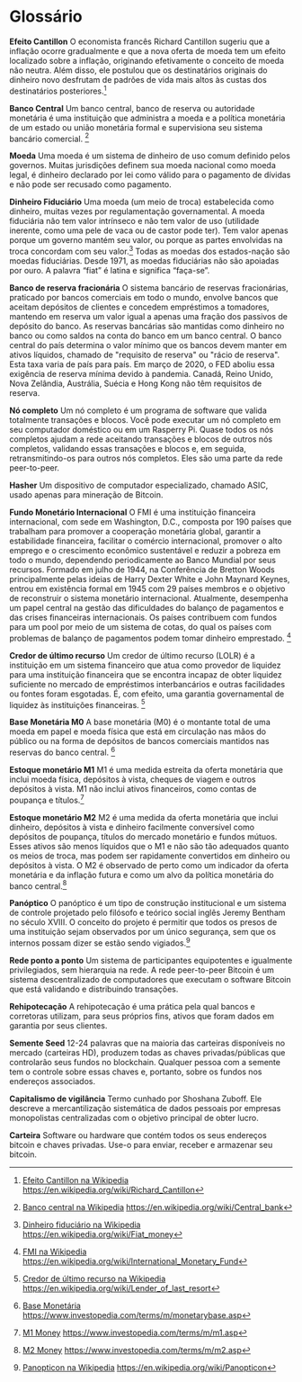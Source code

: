 # Glossário

**Efeito Cantillon**
O economista francês Richard Cantillon sugeriu que a inflação ocorre gradualmente e que a nova oferta de moeda tem um efeito localizado sobre a inflação, originando efetivamente o conceito de moeda não neutra. Além disso, ele postulou que os destinatários originais do dinheiro novo desfrutam de padrões de vida mais altos às custas dos destinatários posteriores.[^79]

**Banco Central**
Um banco central, banco de reserva ou autoridade monetária é uma instituição que administra a moeda e a política monetária de um estado ou união monetária formal e supervisiona seu sistema bancário comercial. [^80]

**Moeda**
Uma moeda é um sistema de dinheiro de uso comum definido pelos governos. Muitas jurisdições definem sua moeda nacional como moeda legal, é dinheiro declarado por lei como válido para o pagamento de dívidas e não pode ser recusado como pagamento.

**Dinheiro Fiduciário**
Uma moeda (um meio de troca) estabelecida como dinheiro, muitas vezes por regulamentação governamental. A moeda fiduciária não tem valor intrínseco e não tem valor de uso (utilidade inerente, como uma pele de vaca ou de castor pode ter). Tem valor apenas porque um governo mantém seu valor, ou porque as partes envolvidas na troca concordam com seu valor.[^81]
Todas as moedas dos estados-nação são moedas fiduciárias. Desde 1971, as moedas fiduciárias não são apoiadas por ouro. A palavra “fiat” é latina e significa “faça-se”.

**Banco de reserva fracionária**
O sistema bancário de reservas fracionárias, praticado por bancos comerciais em todo o mundo, envolve bancos que aceitam depósitos de clientes e concedem empréstimos a tomadores, mantendo em reserva um valor igual a apenas uma fração dos passivos de depósito do banco. As reservas bancárias são mantidas como dinheiro no banco ou como saldos na conta do banco em um banco central. O banco central do país determina o valor mínimo que os bancos devem manter em ativos líquidos, chamado de "requisito de reserva" ou "rácio de reserva". Esta taxa varia de país para país. Em março de 2020, o FED aboliu essa exigência de reserva mínima devido à pandemia. Canadá, Reino Unido, Nova Zelândia, Austrália, Suécia e Hong Kong não têm requisitos de reserva.

**Nó completo**
Um nó completo é um programa de software que valida totalmente transações e blocos. Você pode executar um nó completo em seu computador doméstico ou em um Rasperry Pi. Quase todos os nós completos ajudam a rede aceitando transações e blocos de outros nós completos, validando essas transações e blocos e, em seguida, retransmitindo-os para outros nós completos. Eles são uma parte da rede peer-to-peer.

**Hasher**
Um dispositivo de computador especializado, chamado ASIC, usado apenas para mineração de Bitcoin.

**Fundo Monetário Internacional**
O FMI é uma instituição financeira internacional, com sede em Washington, D.C., composta por 190 países que trabalham para promover a cooperação monetária global, garantir a estabilidade financeira, facilitar o comércio internacional, promover o alto emprego e o crescimento econômico sustentável e reduzir a pobreza em todo o mundo, dependendo periodicamente ao Banco Mundial por seus recursos. Formado em julho de 1944, na Conferência de Bretton Woods principalmente pelas ideias de Harry Dexter White e John Maynard Keynes, entrou em existência formal em 1945 com 29 países membros e o objetivo de reconstruir o sistema monetário internacional. Atualmente, desempenha um papel central na gestão das dificuldades do balanço de pagamentos e das crises financeiras internacionais. Os países contribuem com fundos para um pool por meio de um sistema de cotas, do qual os países com problemas de balanço de pagamentos podem tomar dinheiro emprestado. [^82]

**Credor de último recurso**
Um credor de último recurso (LOLR) é a instituição em um sistema financeiro que atua como provedor de liquidez para uma instituição financeira que se encontra incapaz de obter liquidez suficiente no mercado de empréstimos interbancários e outras facilidades ou fontes foram esgotadas. É, com efeito, uma garantia governamental de liquidez às instituições financeiras. [^83]

**Base Monetária M0**
A base monetária (M0) é o montante total de uma moeda em papel e moeda física que está em circulação nas mãos do público ou na forma de depósitos de bancos comerciais mantidos nas reservas do banco central. [^84]

**Estoque monetário M1**
M1 é uma medida estreita da oferta monetária que inclui moeda física, depósitos à vista, cheques de viagem e outros depósitos à vista. M1 não inclui ativos financeiros, como contas de poupança e títulos.[^85]

**Estoque monetário M2**
M2 é uma medida da oferta monetária que inclui dinheiro, depósitos à vista e dinheiro facilmente conversível como depósitos de poupança, títulos do mercado monetário e fundos mútuos. Esses ativos são menos líquidos que o M1 e não são tão adequados quanto os meios de troca, mas podem ser rapidamente convertidos em dinheiro ou depósitos à vista. O M2 é observado de perto como um indicador da oferta monetária e da inflação futura e como um alvo da política monetária do banco central.[^86]

**Panóptico**
O panóptico é um tipo de construção institucional e um sistema de controle projetado pelo filósofo e teórico social inglês Jeremy Bentham no século XVIII. O conceito do projeto é permitir que todos os presos de uma instituição sejam observados por um único segurança, sem que os internos possam dizer se estão sendo vigiados.[^87]

**Rede ponto a ponto**
Um sistema de participantes equipotentes e igualmente privilegiados, sem hierarquia na rede. A rede peer-to-peer Bitcoin é um sistema descentralizado de computadores que executam o software Bitcoin que está validando e distribuindo transações.

**Rehipotecação**
A rehipotecação é uma prática pela qual bancos e corretoras utilizam, para seus próprios fins, ativos que foram dados em garantia por seus clientes.

**Semente Seed**
12-24 palavras que na maioria das carteiras disponíveis no mercado (carteiras HD), produzem todas as chaves privadas/públicas que controlarão seus fundos no blockchain. Qualquer pessoa com a semente tem o controle sobre essas chaves e, portanto, sobre os fundos nos endereços associados.

**Capitalismo de vigilância**
Termo cunhado por Shoshana Zuboff. Ele descreve a mercantilização sistemática de dados pessoais por empresas monopolistas centralizadas com o objetivo principal de obter lucro.

**Carteira**
Software ou hardware que contém todos os seus endereços bitcoin e chaves privadas. Use-o para enviar, receber e armazenar seu bitcoin.

[^79]: [Efeito Cantillon na Wikipedia](https://en.wikipedia.org/wiki/Richard_Cantillon) https://en.wikipedia.org/wiki/Richard_Cantillon  
[^80]: [Banco central na Wikipedia](https://en.wikipedia.org/wiki/Central_bank) https://en.wikipedia.org/wiki/Central_bank  
[^81]: [Dinheiro fiduciário na Wikipedia](https://en.wikipedia.org/wiki/Fiat_money) https://en.wikipedia.org/wiki/Fiat_money  
[^82]: [FMI na Wikipedia](https://en.wikipedia.org/wiki/International_Monetary_Fund) https://en.wikipedia.org/wiki/International_Monetary_Fund  
[^83]: [Credor de último recurso na Wikipedia](https://en.wikipedia.org/wiki/Lender_of_last_resort) https://en.wikipedia.org/wiki/Lender_of_last_resort   
[^84]: [Base Monetária](https://www.investopedia.com/terms/m/monetarybase.asp) https://www.investopedia.com/terms/m/monetarybase.asp  
[^85]: [M1 Money](https://www.investopedia.com/terms/m/m1.asp) https://www.investopedia.com/terms/m/m1.asp  
[^86]: [M2 Money](https://www.investopedia.com/terms/m/m2.asp) https://www.investopedia.com/terms/m/m2.asp  
[^87]: [Panopticon na Wikipedia](https://en.wikipedia.org/wiki/Panopticon) https://en.wikipedia.org/wiki/Panopticon  
